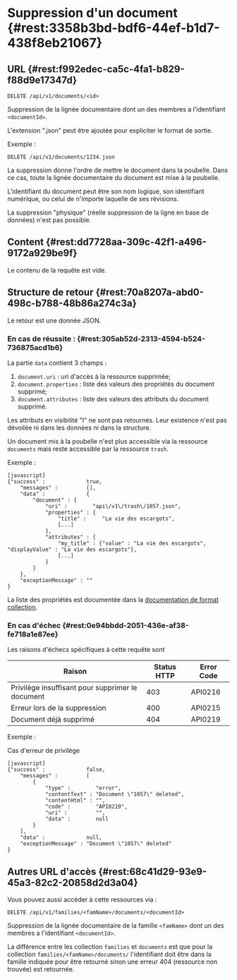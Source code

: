# Suppression d'un document  {#rest:3358b3bd-bdf6-44ef-b1d7-438f8eb21067}

## URL {#rest:f992edec-ca5c-4fa1-b829-f88d9e17347d}

    DELETE /api/v1/documents/<id>

Suppression de la lignée documentaire dont un des membres a l'identifiant `<documentId>`. 

L'extension ".json" peut être ajoutée pour expliciter le format de sortie.

Exemple :

    DELETE /api/v1/documents/1234.json

La suppression donne l'ordre de mettre le document dans la poubelle. 
Dans ce cas, toute la lignée documentaire du document est mise à la poubelle.

L'identifiant du document peut être son nom logique, son identifiant numérique, ou celui de n'importe laquelle de ses
révisions.

La suppression "physique" (réelle suppression de la ligne en base de données) n'est pas possible.

## Content {#rest:dd7728aa-309c-42f1-a496-9172a929be9f}

Le contenu de la requête est vide.

## Structure de retour {#rest:70a8207a-abd0-498c-b788-48b86a274c3a}

Le retour est une donnée JSON.

### En cas de réussite : {#rest:305ab52d-2313-4594-b524-736875acd1b6}

La partie `data` contient 3 champs :

1.  `document.uri` : uri d'accès à la ressource supprimée;
2.  `document.properties` : liste des valeurs des propriétés du document supprimé;
3.  `document.attributes` : liste des valeurs des attributs du document supprimé.

Les attributs en visibilité "I" ne sont pas retournés. Leur existence n'est pas
dévoilée ni dans les données ni dans la structure.

Un document mis à la poubelle n'est plus accessible via la ressource `documents`
mais reste accessible par la ressource `trash`.

Exemple :

    [javascript]
    {"success" :             true,
        "messages" :         [],
        "data" :             {
            "document" : {
                "uri" :        "api\/v1\/trash\/1057.json",
                "properties" : {
                    "title" :     "La vie des escargots",
                    [...]
                },
                "attributes" : {
                    "my_title" : {"value" : "La vie des escargots", "displayValue" : "La vie des escargots"},
                    [...]
                }
            }
        },
        "exceptionMessage" : ""
    }

La liste des propriétés est documentée dans la [documentation de format collection][properties].

### En cas d'échec {#rest:0e94bbdd-2051-436e-af38-fe718a1e87ee}

Les raisons d'échecs spécifiques à cette requête sont 

|                      Raison                      | Status HTTP | Error Code |
| ------------------------------------------------ | ----------- | ---------- |
| Privilège insuffisant pour supprimer le document |         403 | API0216    |
| Erreur lors de la suppression                    |         400 | API0215    |
| Document déjà supprimé                           |         404 | API0219    |

Exemple : 

Cas d'erreur de privilège

    [javascript]
    {"success" :             false,
        "messages" :         [
            {
                "type" :        "error",
                "contentText" : "Document \"1057\" deleted",
                "contentHtml" : "",
                "code" :        "API0219",
                "uri" :         "",
                "data" :        null
            }
        ],
        "data" :             null,
        "exceptionMessage" : "Document \"1057\" deleted"
    }

## Autres URL d'accès {#rest:68c41d29-93e9-45a3-82c2-20858d2d3a04}

Vous pouvez aussi accéder à cette ressources via :

    DELETE /api/v1/families/<famName>/documents/<documentId>

Suppression de la lignée documentaire de la famille `<famName>` dont un des
membres a l'identifiant `<documentId>`.

<span class="flag inline nota-bene"></span> La différence entre les collection
`families` et `documents` est que pour la collection
`families/<famName>/documents/` l'identifiant doit être dans la famille indiquée
pour être retourné sinon une erreur 404 (ressource non trouvée) est retournée.

[properties]: http://docs.anakeen.com/dynacase/3.2/dynacase-doc-core-reference/website/book/core-ref:74ce9ce4-8e4e-42ee-a0df-415eb6897a81.html#core-ref:9ebcbfd6-d094-45ee-a993-9b221fb4d893